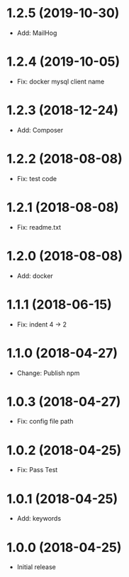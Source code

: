 # 1.2.5 (2019-10-30)

- Add: MailHog

# 1.2.4 (2019-10-05)

- Fix: docker mysql client name

# 1.2.3 (2018-12-24)

- Add: Composer

# 1.2.2 (2018-08-08)

- Fix: test code

# 1.2.1 (2018-08-08)

- Fix: readme.txt

# 1.2.0 (2018-08-08)

- Add: docker

# 1.1.1 (2018-06-15)

- Fix: indent 4 -> 2

# 1.1.0 (2018-04-27)

- Change: Publish npm

# 1.0.3 (2018-04-27)

- Fix: config file path

# 1.0.2 (2018-04-25)

- Fix: Pass Test

# 1.0.1 (2018-04-25)

- Add: keywords

# 1.0.0 (2018-04-25)

- Initial release

